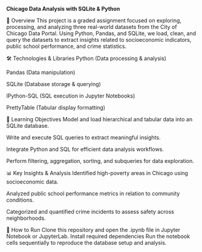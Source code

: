 **Chicago Data Analysis with SQLite & Python**

📌 Overview
This project is a graded assignment focused on exploring, processing, and analyzing three real-world datasets from the City of Chicago Data Portal. Using Python, Pandas, and SQLite, we load, clean, and query the datasets to extract insights related to socioeconomic indicators, public school performance, and crime statistics.

🛠 Technologies & Libraries
Python (Data processing & analysis)

Pandas (Data manipulation)

SQLite (Database storage & querying)

IPython-SQL (SQL execution in Jupyter Notebooks)

PrettyTable (Tabular display formatting)

🎯 Learning Objectives
Model and load hierarchical and tabular data into an SQLite database.

Write and execute SQL queries to extract meaningful insights.

Integrate Python and SQL for efficient data analysis workflows.

Perform filtering, aggregation, sorting, and subqueries for data exploration.

📊 Key Insights & Analysis
Identified high-poverty areas in Chicago using socioeconomic data.

Analyzed public school performance metrics in relation to community conditions.

Categorized and quantified crime incidents to assess safety across neighborhoods.

🚀 How to Run
Clone this repository and open the .ipynb file in Jupyter Notebook or JupyterLab.
Install required dependencies
Run the notebook cells sequentially to reproduce the database setup and analysis.
